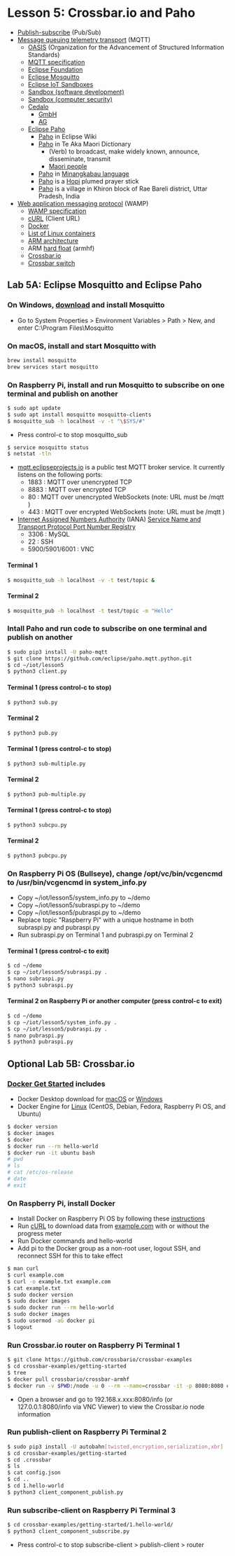 # Lesson 5: Crossbar.io and Paho

* [Publish-subscribe](https://en.wikipedia.org/wiki/Publish%E2%80%93subscribe_pattern) (Pub/Sub)
* [Message queuing telemetry transport](https://en.wikipedia.org/wiki/MQTT) (MQTT)
  * [OASIS](https://en.wikipedia.org/wiki/OASIS_(organization)) (Organization for the Advancement of Structured Information Standards)
  * [MQTT specification](https://mqtt.org/mqtt-specification/)
  * [Eclipse Foundation](https://en.wikipedia.org/wiki/Eclipse_Foundation)
  * [Eclipse Mosquitto](https://mosquitto.org/)
  * [Eclipse IoT Sandboxes](https://iot.eclipse.org/projects/sandboxes/)
  * [Sandbox (software development)](https://en.wikipedia.org/wiki/Sandbox_(software_development))
  * [Sandbox (computer security)](https://en.wikipedia.org/wiki/Sandbox_(computer_security))
  * [Cedalo](https://cedalo.com/) 
    * [GmbH](https://en.wikipedia.org/wiki/Gesellschaft_mit_beschr%C3%A4nkter_Haftung)
    * [AG](https://en.wikipedia.org/wiki/Aktiengesellschaft)
  * [Eclipse Paho](https://en.wikipedia.org/wiki/Eclipse_Paho)
    * [Paho](https://wiki.eclipse.org/Paho) in Eclipse Wiki
    * [Paho](https://maoridictionary.co.nz/search/?keywords=paho) in Te Aka Maori Dictionary
      * (Verb) to broadcast, make widely known, announce, disseminate, transmit
      * [Maori people](https://en.wikipedia.org/wiki/M%C4%81ori_people)
    * [Paho](https://forvo.com/search/paho/) in [Minangkabau language](https://en.wikipedia.org/wiki/Minangkabau_language)
    * [Paho](https://www.merriam-webster.com/dictionary/paho) is a [Hopi](https://en.wikipedia.org/wiki/Hopi) plumed prayer stick
    * [Paho](https://en.wikipedia.org/wiki/Paho) is a village in Khiron block of Rae Bareli district, Uttar Pradesh, India
* [Web application messaging protocol](https://en.wikipedia.org/wiki/Web_Application_Messaging_Protocol) (WAMP)
  * [WAMP specification](https://wamp-proto.org/spec.html)
  * [cURL](https://en.wikipedia.org/wiki/CURL) (Client URL)
  * [Docker](https://en.wikipedia.org/wiki/Docker_(software))
  * [List of Linux containers](https://en.wikipedia.org/wiki/List_of_Linux_containers)
  * [ARM architecture](https://en.wikipedia.org/wiki/ARM_architecture)
  * ARM [hard float](https://www.raspberrypi.org/forums/viewtopic.php?t=11177) (armhf)
  * [Crossbar.io](https://crossbar.io/docs/Getting-Started/)
  * [Crossbar switch](https://en.wikipedia.org/wiki/Crossbar_switch)

## Lab 5A: Eclipse Mosquitto and Eclipse Paho

### On Windows, [download](https://mosquitto.org/download/) and install Mosquitto
* Go to System Properties > Environment Variables > Path > New, and enter C:\Program Files\Mosquitto
### On macOS, install and start Mosquitto with
```sh
brew install mosquitto
brew services start mosquitto
```
### On Raspberry Pi, install and run Mosquitto to subscribe on one terminal and publish on another
```sh
$ sudo apt update
$ sudo apt install mosquitto mosquitto-clients
$ mosquitto_sub -h localhost -v -t "\$SYS/#"
```
* Press control-c to stop mosquitto_sub
```sh
$ service mosquitto status
$ netstat -tln
```
* [mqtt.eclipseprojects.io](https://mqtt.eclipseprojects.io/) is a public test MQTT broker service. It currently listens on the following ports:
  * 1883 : MQTT over unencrypted TCP
  * 8883 : MQTT over encrypted TCP
  * 80 : MQTT over unencrypted WebSockets (note: URL must be /mqtt )
  * 443 : MQTT over encrypted WebSockets (note: URL must be /mqtt )
* [Internet Assigned Numbers Authority](https://en.wikipedia.org/wiki/Internet_Assigned_Numbers_Authority) (IANA) [Service Name and Transport Protocol Port Number Registry](https://www.iana.org/assignments/service-names-port-numbers/service-names-port-numbers.xhtml)
  * 3306 : MySQL
  * 22 : SSH
  * 5900/5901/6001 : VNC
#### Terminal 1
```sh
$ mosquitto_sub -h localhost -v -t test/topic &
```
#### Terminal 2
```sh
$ mosquitto_pub -h localhost -t test/topic -m "Hello"
```
### Intall Paho and run code to subscribe on one terminal and publish on another
```sh
$ sudo pip3 install -U paho-mqtt
$ git clone https://github.com/eclipse/paho.mqtt.python.git
$ cd ~/iot/lesson5
$ python3 client.py
```
#### Terminal 1 (press control-c to stop)
```sh
$ python3 sub.py
```
#### Terminal 2
```sh
$ python3 pub.py
```
#### Terminal 1 (press control-c to stop)
```sh
$ python3 sub-multiple.py
```
#### Terminal 2
```sh
$ python3 pub-multiple.py
```
#### Terminal 1 (press control-c to stop)
```sh
$ python3 subcpu.py
```
#### Terminal 2
```sh
$ python3 pubcpu.py
```
### On Raspberry Pi OS (Bullseye), change /opt/vc/bin/vcgencmd to /usr/bin/vcgencmd in system_info.py
* Copy ~/iot/lesson5/system_info.py to ~/demo
* Copy ~/iot/lesson5/subraspi.py to ~/demo
* Copy ~/iot/lesson5/pubraspi.py to ~/demo
* Replace topic "Raspberry Pi" with a unique hostname in both subraspi.py and pubraspi.py
* Run subraspi.py on Terminal 1 and pubraspi.py on Terminal 2
#### Terminal 1 (press control-c to exit)
```sh
$ cd ~/demo
$ cp ~/iot/lesson5/subraspi.py .
$ nano subraspi.py
$ python3 subraspi.py
```
#### Terminal 2 on Raspberry Pi or another computer (press control-c to exit)
```sh
$ cd ~/demo
$ cp ~/iot/lesson5/system_info.py .
$ cp ~/iot/lesson5/pubraspi.py .
$ nano pubraspi.py
$ python3 pubraspi.py
```

## Optional Lab 5B: Crossbar.io

### [Docker Get Started](https://www.docker.com/get-started) includes

* Docker Desktop download for [macOS](https://docs.docker.com/docker-for-mac/install/) or [Windows](https://docs.docker.com/docker-for-windows/install/)
* Docker Engine for [Linux](https://docs.docker.com/engine/install/) (CentOS, Debian, Fedora, Raspberry Pi OS, and Ubuntu)
```sh
$ docker version
$ docker images
$ docker 
$ docker run --rm hello-world
$ docker run -it ubuntu bash
# pwd
# ls
# cat /etc/os-release
# date
# exit
```

### On Raspberry Pi, install Docker
* Install Docker on Raspberry Pi OS by following these [instructions](https://withblue.ink/2020/06/24/docker-and-docker-compose-on-raspberry-pi-os.html)
* Run [cURL](https://en.wikipedia.org/wiki/CURL) to download data from [example.com](https://en.wikipedia.org/wiki/Example.com) with or without the progress meter
* Run Docker commands and hello-world
* Add pi to the Docker group as a non-root user, logout SSH, and reconnect SSH for this to take effect
```sh
$ man curl
$ curl example.com
$ curl -o example.txt example.com
$ cat example.txt
$ sudo docker version
$ sudo docker images
$ sudo docker run --rm hello-world
$ sudo docker images
$ sudo usermod -aG docker pi
$ logout
```
### Run Crossbar.io router on Raspberry Pi Terminal 1
```sh
$ git clone https://github.com/crossbario/crossbar-examples
$ cd crossbar-examples/getting-started
$ tree
$ docker pull crossbario/crossbar-armhf
$ docker run -v $PWD:/node -u 0 --rm --name=crossbar -it -p 8080:8080 crossbario/crossbar-armhf
```
* Open a browser and go to 192.168.x.xxx:8080/info (or 127.0.0.1:8080/info via VNC Viewer) to view the Crossbar.io node information
### Run publish-client on Raspberry Pi Terminal 2
```sh
$ sudo pip3 install -U autobahn[twisted,encryption,serialization,xbr]
$ cd crossbar-examples/getting-started
$ cd .crossbar
$ ls
$ cat config.json
$ cd ..
$ cd 1.hello-world
$ python3 client_component_publish.py
```
### Run subscribe-client on Raspberry Pi Terminal 3
```sh
$ cd crossbar-examples/getting-started/1.hello-world/
$ python3 client_component_subscribe.py
```
* Press control-c to stop subscribe-client > publish-client > router
